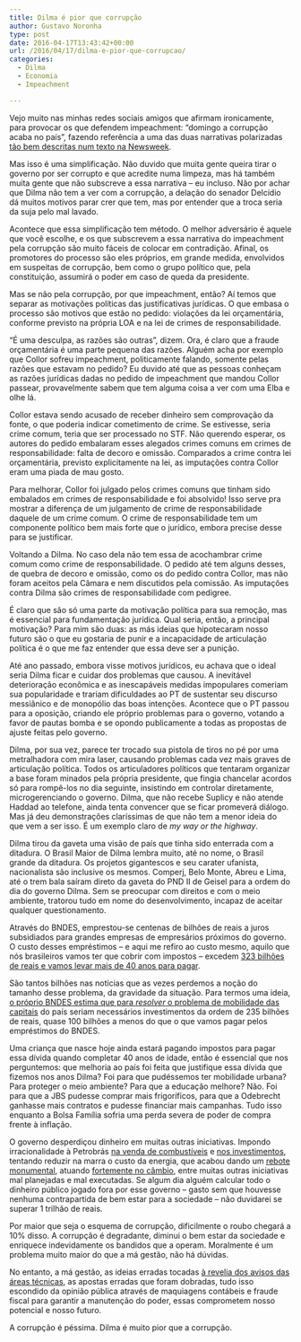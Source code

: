 ```yaml
---
title: Dilma é pior que corrupção
author: Gustavo Noronha
type: post
date: 2016-04-17T13:43:42+00:00
url: /2016/04/17/dilma-e-pior-que-corrupcao/
categories:
  - Dilma
  - Economia
  - Impeachment

---
```

Vejo muito nas minhas redes sociais amigos que afirmam ironicamente, para provocar os que defendem impeachment: &#8220;domingo a corrupção acaba no país&#8221;, fazendo referência a uma das duas narrativas polarizadas [tão bem descritas num texto na Newsweek][1].

Mas isso é uma simplificação. Não duvido que muita gente queira tirar o governo por ser corrupto e que acredite numa limpeza, mas há também muita gente que não subscreve a essa narrativa &#8211; eu incluso. Não por achar que Dilma não tem a ver com a corrupção, a delação do senador Delcídio dá muitos motivos parar crer que tem, mas por entender que a troca seria da suja pelo mal lavado.

Acontece que essa simplificação tem método. O melhor adversário é aquele que você escolhe, e os que subscrevem a essa narrativa do impeachment pela corrupção são muito fáceis de colocar em contradição. Afinal, os promotores do processo são eles próprios, em grande medida, envolvidos em suspeitas de corrupção, bem como o grupo político que, pela constituição, assumirá o poder em caso de queda da presidente.

Mas se não pela corrupção, por que impeachment, então? Aí temos que separar as motivações políticas das justificativas jurídicas. O que embasa o processo são motivos que estão no pedido: violações da lei orçamentária, conforme previsto na própria LOA e na lei de crimes de responsabilidade.

&#8220;É uma desculpa, as razões são outras&#8221;, dizem. Ora, é claro que a fraude orçamentária é uma parte pequena das razões. Alguém acha por exemplo que Collor sofreu impeachment, politicamente falando, somente pelas razões que estavam no pedido? Eu duvido até que as pessoas conheçam as razões jurídicas dadas no pedido de impeachment que mandou Collor passear, provavelmente sabem que tem alguma coisa a ver com uma Elba e olhe lá.

Collor estava sendo acusado de receber dinheiro sem comprovação da fonte, o que poderia indicar cometimento de crime. Se estivesse, seria crime comum, teria que ser processado no STF. Não querendo esperar, os autores do pedido embalaram esses alegados crimes comuns em crimes de responsabilidade: falta de decoro e omissão. Comparados a crime contra lei orçamentária, previsto explicitamente na lei, as imputações contra Collor eram uma piada de mau gosto.

Para melhorar, Collor foi julgado pelos crimes comuns que tinham sido embalados em crimes de responsabilidade e foi absolvido! Isso serve pra mostrar a diferença de um julgamento de crime de responsabilidade daquele de um crime comum. O crime de responsabilidade tem um componente político bem mais forte que o jurídico, embora precise desse para se justificar.

Voltando a Dilma. No caso dela não tem essa de acochambrar crime comum como crime de responsabilidade. O pedido até tem alguns desses, de quebra de decoro e omissão, como os do pedido contra Collor, mas não foram aceitos pela Câmara e nem discutidos pela comissão. As imputações contra Dilma são crimes de responsabilidade com pedigree.

É claro que são só uma parte da motivação política para sua remoção, mas é essencial para fundamentação jurídica. Qual seria, então, a principal motivação? Para mim são duas: as más ideias que hipotecaram nosso futuro são o que eu gostaria de punir e a incapacidade de articulação política é o que me faz entender que essa deve ser a punição.

Até ano passado, embora visse motivos jurídicos, eu achava que o ideal seria Dilma ficar e cuidar dos problemas que causou. A inevitável deterioração econômica e as inescapáveis medidas impopulares comeriam sua popularidade e trariam dificuldades ao PT de sustentar seu discurso messiânico e de monopólio das boas intenções. Acontece que o PT passou para a oposição, criando ele próprio problemas para o governo, votando a favor de pautas bomba e se opondo publicamente a todas as propostas de ajuste feitas pelo governo.

Dilma, por sua vez, parece ter trocado sua pistola de tiros no pé por uma metralhadora com mira laser, causando problemas cada vez mais graves de articulação política. Todos os articuladores políticos que tentaram organizar a base foram minados pela própria presidente, que fingia chancelar acordos só para rompê-los no dia seguinte, insistindo em controlar diretamente, microgerenciando o governo. Dilma, que não recebe Suplicy e não atende Haddad ao telefone, ainda tenta convencer que se ficar promeverá diálogo. Mas já deu demonstrações claríssimas de que não tem a menor ideia do que vem a ser isso. É um exemplo claro de _my way or the highway_.

Dilma tirou da gaveta uma visão de país que tinha sido enterrada com a ditadura. O Brasil Maior de Dilma lembra muito, até no nome, o Brasil grande da ditadura. Os projetos gigantescos e seu carater ufanista, nacionalista são inclusive os mesmos. Comperj, Belo Monte, Abreu e Lima, até o trem bala saíram direto da gaveta do PND II de Geisel para a ordem do dia do governo Dilma. Sem se preocupar com direitos e com o meio ambiente, tratorou tudo em nome do desenvolvimento, incapaz de aceitar qualquer questionamento.

Através do BNDES, emprestou-se centenas de bilhões de reais a juros subsidiados para grandes empresas de empresários próximos do governo. O custo desses empréstimos &#8211; e aqui me refiro ao custo mesmo, aquilo que nós brasileiros vamos ter que cobrir com impostos &#8211; excedem [323 bilhões de reais e vamos levar mais de 40 anos para pagar][2].

São tantos bilhões nas notícias que as vezes perdemos a noção do tamanho desse problema, da gravidade da situação. Para termos uma ideia, [o próprio BNDES estima que para _resolver_ o problema de mobilidade das capitais][3] do país seriam necessários investimentos da ordem de 235 bilhões de reais, quase 100 bilhões a menos do que o que vamos pagar pelos empréstimos do BNDES.

Uma criança que nasce hoje ainda estará pagando impostos para pagar essa dívida quando completar 40 anos de idade, então é essencial que nos perguntemos: que melhoria ao país foi feita que justifique essa dívida que fizemos nos anos Dilma? Foi para que pudéssemos ter mobilidade urbana? Para proteger o meio ambiente? Para que a educação melhore? Não. Foi para que a JBS pudesse comprar mais frigoríficos, para que a Odebrecht ganhasse mais contratos e pudesse financiar mais campanhas. Tudo isso enquanto a Bolsa Família sofria uma perda severa de poder de compra frente à inflação.

O governo desperdiçou dinheiro em muitas outras iniciativas. Impondo irracionalidade à Petrobrás [na venda de combustíveis][4] e [nos investimentos][5], tentando reduzir na marra o custo da energia, que acabou dando um [rebote monumental][6], atuando [fortemente no câmbio][7], entre muitas outras iniciativas mal planejadas e mal executadas. Se algum dia alguém calcular todo o dinheiro público jogado fora por esse governo &#8211; gasto sem que houvesse nenhuma contrapartida de bem estar para a sociedade &#8211; não duvidarei se superar 1 trilhão de reais.

Por maior que seja o esquema de corrupção, dificilmente o roubo chegará a 10% disso. A corrupção é degradante, diminui o bem estar da sociedade e enriquece indevidamente os bandidos que a operam. Moralmente é um problema muito maior do que a má gestão, não há dúvidas.

No entanto, a má gestão, as ideias erradas tocadas [à revelia dos avisos das áreas técnicas][8], as apostas erradas que foram dobradas, tudo isso escondido da opinião pública através de maquiagens contábeis e fraude fiscal para garantir a manutenção do poder, essas comprometem nosso potencial e nosso futuro.

A corrupção é péssima. Dilma é muito pior que a corrupção.

 [1]: http://europe.newsweek.com/what-exactly-going-brazil-take-your-choice-rousseff-impeach-447465?rm=eu "WHAT EXACTLY IS GOING ON IN BRAZIL? TAKE YOUR CHOICE"
 [2]: http://www.infomoney.com.br/mercados/noticia/4597504/subsidio-bndes-custara-323-bilhoes-tesouro-ate-2060 "Subsídio ao BNDES custará R$ 323 bilhões ao Tesouro até 2060"
 [3]: http://www1.folha.uol.com.br/mercado/2015/09/1685379-transporte-publico-precisa-de-r-235-bi-em-investimento-estima-bndes.shtml "Transporte público precisa de R$ 235 bi em investimento, estima BNDES"
 [4]: http://drunkeynesian.blogspot.com.br/2013/01/operando-acoes-no-planeta-bizarro.html "Operando ações no Planeta Bizarro"
 [5]: http://www.valor.com.br/empresas/4514294/petrobras-sabia-que-projetos-no-ne-e-comperj-dariam-prejuizos "Petrobras sabia que projetos no NE e Comperj dariam prejuízos"
 [6]: http://blogs.oglobo.globo.com/miriam-leitao/post/estatais-eletricas-agora-admitem-que-culpa-nao-e-da-chuva-mas-do-governo.html "Estatais elétricas agora admitem que a culpa não é da chuva mas do governo"
 [7]: http://g1.globo.com/economia/noticia/2015/08/bc-perde-r-57-bilhoes-com-swaps-ate-julho-e-nao-contem-alta-do-dolar.html "BC perde R$ 57 bilhões com swaps até julho e não contém alta do dólar"
 [8]: http://g1.globo.com/jornal-nacional/noticia/2015/12/tecnicos-do-tesouro-ja-tinham-avisado-sobre-riscos-das-pedaladas.html "Técnicos do Tesouro já tinham avisado sobre riscos das pedaladas"